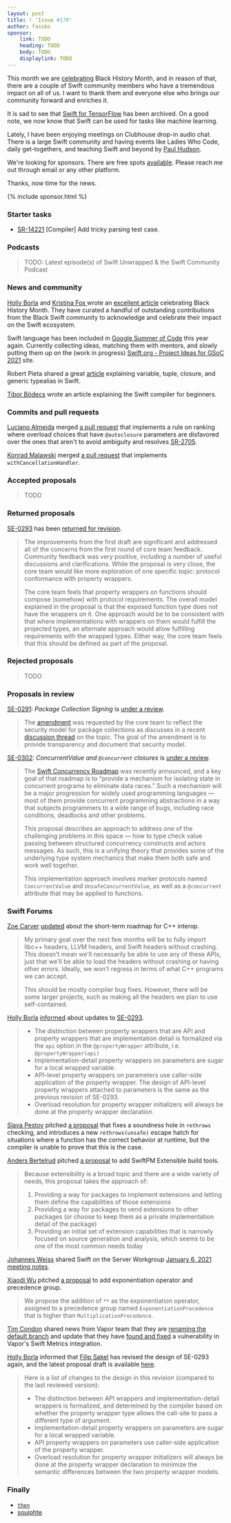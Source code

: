 ```yaml
---
layout: post
title: ! 'Issue #179'
author: fassko
sponsor:
    link: TODO
    heading: TODO
    body: TODO
    displaylink: TODO
---
```


This month we are [celebrating](https://swift.org/blog/black-history-month/) Black History Month, and in reason of that, there are a couple of Swift community members who have a tremendous impact on all of us. I want to thank them and everyone else who brings our community forward and enriches it.

It is sad to see that [Swift for TensorFlow](https://github.com/tensorflow/swift) has been archived. On a good note, we now know that Swift can be used for tasks like machine learning.

Lately, I have been enjoying meetings on Clubhouse drop-in audio chat. There is a large Swift community and having events like Ladies Who Code, daily get-togethers, and teaching Swift and beyond by [Paul Hudson](https://twitter.com/twostraws).

We're looking for sponsors. There are free spots [available](/sponsorship). Please reach me out through email or any other platform.

Thanks, now time for the news.

<!--excerpt-->

{% include sponsor.html %}

### Starter tasks

- [SR-14221](https://bugs.swift.org/browse/SR-14221) [Compiler] Add tricky parsing test case.

### Podcasts

> TODO: Latest episode(s) of Swift Unwrapped & the Swift Community Podcast

### News and community

[Holly Borla](https://twitter.com/hollyborla) and [Kristina Fox
](https://twitter.com/krstnfx/) wrote an [excellent article](https://swift.org/blog/black-history-month/) celebrating Black History Month. They have curated a handful of outstanding contributions from the Black Swift community to acknowledge and celebrate their impact on the Swift ecosystem.

Swift language has been included in [Google Summer of Code](https://summerofcode.withgoogle.com/) this year again. Currently collecting ideas, matching them with mentors, and slowly putting them up on the (work in progress) [Swift.org - Project Ideas for GSoC 2021](https://swift.org/gsoc2021/) site.

Robert Pieta shared a great [article](https://www.advancedswift.com/typealias-examples/) explaining variable, tuple, closure, and generic typealias in Swift.

[Tibor Bödecs](https://twitter.com/tiborbodecs) wrote an article explaining the Swift compiler for beginners.

### Commits and pull requests

[Luciano Almeida](https://github.com/LucianoPAlmeida) merged [a pull request](https://github.com/apple/swift/pull/36076) that implements a rule on ranking where overload choices that have `@autoclosure` parameters are disfavored over the ones that aren't to avoid ambiguity and resolves [SR-2705](https://bugs.swift.org/browse/SR-2705).

[Konrad Malawski](https://github.com/ktoso) merged [a pull request](https://github.com/apple/swift/pull/36032) that implements `withCancellationHandler`.

### Accepted proposals

> TODO

### Returned proposals

[SE-0293](https://github.com/apple/swift-evolution/blob/main/proposals/0293-extend-property-wrappers-to-function-and-closure-parameters.md) has been [returned for revision](https://forums.swift.org/t/returned-for-revision-2-se-0293-extend-property-wrappers-to-function-and-closure-parameters/44832).

> The improvements from the first draft are significant and addressed all of the concerns from the first round of core team feedback. Community feedback was very positive, including a number of useful discussions and clarifications. While the proposal is very close, the core team would like more exploration of one specific topic: protocol conformance with property wrappers.
> 
> The core team feels that property wrappers on functions should compose (somehow) with protocol requirements. The overall model explained in the proposal is that the exposed function type does not have the wrappers on it. One approach would be to be consistent with that where implementations with wrappers on them would fulfill the projected types, an alternate approach would allow fulfilling requirements with the wrapped types. Either way, the core team feels that this should be defined as part of the proposal.

### Rejected proposals

> TODO

### Proposals in review

[SE-0291](https://github.com/apple/swift-evolution/blob/main/proposals/0300-continuation.md): *Package Collection Signing* is [under a review](https://forums.swift.org/t/amendment-se-0291-package-collection-signing/44887).

> The [amendment](https://github.com/apple/swift-evolution/pull/1270) was requested by the core team to reflect the security model for package collections as discusses in a recent [discussion thread](https://forums.swift.org/t/package-collection-signing/) on the topic. The goal of the amendment is to provide transparency and document that security model.

[SE-0302](https://github.com/apple/swift-evolution/blob/main/proposals/0302-concurrent-value-and-concurrent-closures.md): *ConcurrentValue and `@concurrent` closures* is [under a review](https://forums.swift.org/t/se-0302-concurrentvalue-and-concurrent-closures/44919).

> The [Swift Concurrency Roadmap](https://forums.swift.org/t/swift-concurrency-roadmap/41611/) was recently announced, and a key goal of that roadmap is to “provide a mechanism for isolating state in concurrent programs to eliminate data races.”  Such a mechanism will be a major progression for widely used programming languages — most of them provide concurrent programming abstractions in a way that subjects programmers to a wide range of bugs, including race conditions, deadlocks and other problems.
>
> This proposal describes an approach to address one of the challenging problems in this space — how to type check value passing between structured concurrency constructs and actors messages. As such, this is a unifying theory that provides some of the underlying type system mechanics that make them both safe and work well together.
>
> This implementation approach involves marker protocols named `ConcurrentValue` and `UnsafeConcurrentValue`, as well as a `@concurrent` attribute that may be applied to functions.

### Swift Forums

[Zoe Carver](https://forums.swift.org/u/zoecarver) [updated](https://forums.swift.org/t/a-short-term-roadmap-for-c-interop/44768) about the short-term roadmap for C++ interop.

> My primary goal over the next few months will be to fully import libc++ headers, LLVM headers, and Swift headers without crashing. This doesn't mean we'll necessarily be able to use any of these APIs, just that we'll be able to load the headers without crashing or having other errors. Ideally, we won't regress in terms of what C++ programs we can accept.
>
> This should be mostly compiler bug fixes. However, there will be some larger projects, such as making all the headers we plan to use self-contained.

[Holly Borla](https://twitter.com/hollyborla) [informed](https://forums.swift.org/t/pitch-4-se-0293-extend-property-wrappers-to-function-and-closure-parameters/44858) about updates to [SE-0293](https://github.com/hborla/swift-evolution/blob/se-0293-revision-3/proposals/0293-extend-property-wrappers-to-function-and-closure-parameters.md).

> * The distinction between property wrappers that are API and property wrappers that are implementation detail is formalized via the `api` option in the `@propertyWrapper` attribute, i.e. `@propertyWrapper(api)`
> * Implementation-detail property wrappers on parameters are sugar for a local wrapped variable.
> * API-level property wrappers on parameters use caller-side application of the property wrapper. The design of API-level property wrappers attached to parameters is the same as the previous revision of SE-0293.
> * Overload resolution for property wrapper initializers will always be done at the property wrapper declaration.

[Slava Pestov](https://twitter.com/slava_pestov) pitched [a proposal](https://forums.swift.org/t/pitch-fix-rethrows-checking-and-add-rethrows-unsafe/44863) that fixes a soundness hole in `rethrows` checking, and introduces a new `rethrows(unsafe)` escape hatch for situations where a function has the correct behavior at runtime, but the compiler is unable to prove that this is the case.

[Anders Bertelrud](https://forums.swift.org/u/abertelrud) pitched [a proposal](https://forums.swift.org/t/pitch-swiftpm-extensible-build-tools/44715) to add SwiftPM Extensible build tools.

> Because extensibility is a broad topic and there are a wide variety of needs, this proposal takes the approach of:
> 
> 1. Providing a way for packages to implement extensions and letting them define the capabilities of those extensions
> 2. Providing a way for packages to vend extensions to other packages (or choose to keep them as a private implementation detail of the package)
> 3. Providing an initial set of extension capabilities that is narrowly focused on source generation and analysis, which seems to be one of the most common needs today

[Johannes Weiss](https://twitter.com/johannesweiss/) shared Swift on the Server Workgroup [January 6, 2021 meeting notes](https://forums.swift.org/t/january-6-2021/44908).

[Xiaodi Wu](https://forums.swift.org/u/xwu) pitched [a proposal](https://forums.swift.org/t/exponentiation-operator-and-precedence-group/44895) to add exponentiation operator and precedence group.

> We propose the addition of `**` as the exponentiation operator, assigned to a precedence group named `ExponentiationPrecedence` that is higher than `MultiplicationPrecedence`.

[Tim Condon](https://twitter.com/0xTim) shared news from Vapor team that they are [renaming the default branch](https://forums.swift.org/t/vapor-branch-renaming/45017) and update that they have [found and fixed](https://forums.swift.org/t/vapor-4-40-1-denial-of-service-vulnerability-in-the-metrics-integration/44985) a vulnerability in Vapor's Swift Metrics integration.

[Holly Borla](https://twitter.com/hollyborla) informed that [Filip Sakel](https://forums.swift.org/u/filip-sakel) has revised the design of SE-0293 again, and the latest proposal draft is available [here](https://github.com/hborla/swift-evolution/blob/se-0293-revision-3/proposals/0293-extend-property-wrappers-to-function-and-closure-parameters.md).

> Here is a list of changes to the design in this revision (compared to the last reviewed version):
>
> * The distinction between API wrappers and implementation-detail wrappers is formalized, and determined by the compiler based on whether the property wrapper type allows the call-site to pass a different type of argument.
> * Implementation-detail property wrappers on parameters are sugar for a local wrapped variable.
> * API property wrappers on parameters use caller-side application of the property wrapper.
> * Overload resolution for property wrapper initializers will always be done at the property wrapper declaration to minimize the semantic differences between the two property wrapper models.

### Finally

* [`then`](https://twitter.com/jckarter/status/1359983768488955904)
* [souiphte](https://twitter.com/gregheo/status/1361589553463664640)